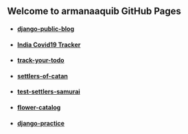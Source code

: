 ## Welcome to armanaaquib GitHub Pages

- #### [django-public-blog](https://django-public-blog.herokuapp.com/)

- #### [India Covid19 Tracker](https://armanaaquib.github.io/covid19-india-tracker/)

- #### [track-your-todo](https://track-your-todo.herokuapp.com/)

- #### [settlers-of-catan](https://settlers-samurai.herokuapp.com/)

- #### [test-settlers-samurai](http://test-settlers-samurai.herokuapp.com/)

- #### [flower-catalog](https://arman-flower-catalog.herokuapp.com/)

- #### [django-practice](https://armanaaquib.pythonanywhere.com/)
